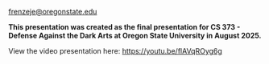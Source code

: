 frenzeje@oregonstate.edu

**This presentation was created as the final presentation for 
CS 373 - Defense Against the Dark Arts at Oregon State University in August 2025.**

View the video presentation here: https://youtu.be/flAVqROyg6g
